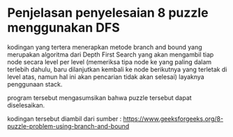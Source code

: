 # Penjelasan penyelesaian 8 puzzle menggunakan DFS

kodingan yang tertera menerapkan metode branch and bound yang merupakan algoritma dari Depth First Search yang akan mengambil tiap node secara level per level (memeriksa tipa node ke yang paling dalam terlebih dahulu, baru dilanjutkan kembali ke node berikutnya yang terletak di level atas, namun hal ini akan pencarian tidak akan selesai) layaknya penggunaan stack.

program tersebut mengasumsikan bahwa puzzle tersebut dapat diselesaikan.

kodingan tersebut diambil dari sumber :
https://www.geeksforgeeks.org/8-puzzle-problem-using-branch-and-bound
